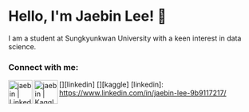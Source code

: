 # Hello, I'm Jaebin Lee! 👋

I am a student at Sungkyunkwan University with a keen interest in data science.

### Connect with me:
[<img align="left" alt="jaebin | LinkedIn" width="48px" src="https://img.icons8.com/color/48/000000/linkedin.png" />][linkedin]
[<img align="left" alt="jaebin | Kaggle" width="48px" src="https://img.icons8.com/color/48/000000/kaggle.png" />][kaggle]
[linkedin]: https://www.linkedin.com/in/jaebin-lee-9b9117217/

<!--
**jaebin-code/jaebin-code** is a ✨ _special_ ✨ repository because its `README.md` (this file) appears on your GitHub profile.

Here are some ideas to get you started:

- 🔭 I’m currently working on ...
- 🌱 I’m currently learning ...
- 👯 I’m looking to collaborate on ...
- 🤔 I’m looking for help with ...
- 💬 Ask me about ...
- 📫 How to reach me: ...
- 😄 Pronouns: ...
- ⚡ Fun fact: ...
-->
